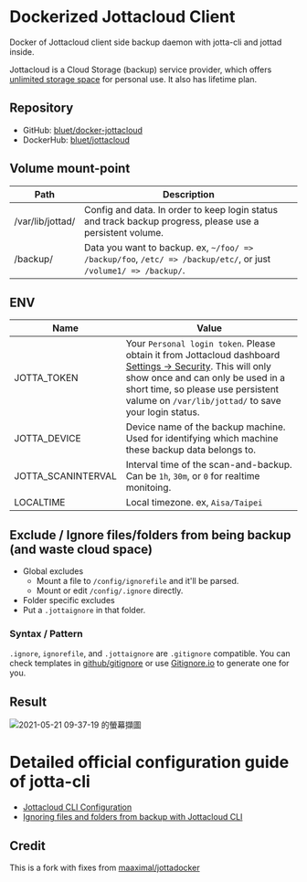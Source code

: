 # Dockerized Jottacloud Client
Docker of Jottacloud client side backup daemon with jotta-cli and jottad inside.

Jottacloud is a Cloud Storage (backup) service provider, which offers [unlimited storage space](https://www.jottacloud.com/en/pricing.html) for personal use. It also has lifetime plan.

## Repository
- GitHub: [bluet/docker-jottacloud](https://github.com/bluet/docker-jottacloud/)
- DockerHub: [bluet/jottacloud](https://hub.docker.com/r/bluet/jottacloud)

## Volume mount-point
Path | Description
------------ | -------------
/var/lib/jottad/ | Config and data. In order to keep login status and track backup progress, please use a persistent volume.
/backup/ | Data you want to backup. ex,  `~/foo/ => /backup/foo`, `/etc/ => /backup/etc/`, or just `/volume1/ => /backup/`.

## ENV
Name | Value
------------ | -------------
JOTTA_TOKEN | Your `Personal login token`. Please obtain it from Jottacloud dashboard [Settings -> Security](https://www.jottacloud.com/web/secure). This will only show once and can only be used in a short time, so please use persistent valume on `/var/lib/jottad/` to save your login status.
JOTTA_DEVICE | Device name of the backup machine.  Used for identifying which machine these backup data belongs to.
JOTTA_SCANINTERVAL | Interval time of the scan-and-backup. Can be `1h`, `30m`, or `0` for realtime monitoing.
LOCALTIME | Local timezone. ex, `Aisa/Taipei`

## Exclude / Ignore files/folders from being backup (and waste cloud space)
- Global excludes
   - Mount a file to `/config/ignorefile` and it'll be parsed.
   - Mount or edit `/config/.ignore` directly.
 - Folder specific excludes
  - Put a `.jottaignore` in that folder.

### Syntax / Pattern
`.ignore`, `ignorefile`, and `.jottaignore` are `.gitignore` compatible.  You can check templates in [github/gitignore](https://github.com/github/gitignore) or use [Gitignore.io](https://gitignore.io) to generate one for you.

## Result
![2021-05-21 09-37-19 的螢幕擷圖](https://user-images.githubusercontent.com/51141/119069168-32407a80-ba18-11eb-824d-82a60d13437a.png)

# Detailed official configuration guide of jotta-cli
- [Jottacloud CLI Configuration
](https://docs.jottacloud.com/en/articles/2750154-jottacloud-cli-configuration)
- [Ignoring files and folders from backup with Jottacloud CLI](https://docs.jottacloud.com/en/articles/1437235-ignoring-files-and-folders-from-backup-with-jottacloud-cli)

## Credit
This is a fork with fixes from [maaximal/jottadocker](https://github.com/maaximal/jottadocker)

